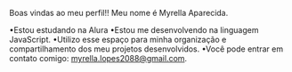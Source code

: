 Boas vindas ao meu perfil!!
Meu nome é Myrella Aparecida. 

•Estou estudando na Alura
•Estou me desenvolvendo na linguagem JavaScript.
•Utilizo esse espaço para minha organização e compartilhamento dos meu projetos desenvolvidos.
•Você pode entrar em contato comigo:
myrella.lopes2088@gmail.com.
